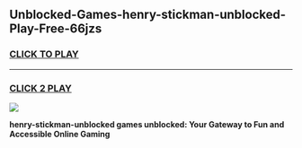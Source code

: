 
## Unblocked-Games-henry-stickman-unblocked-Play-Free-66jzs
<h3>
<a href="https://premium76.site?title=henry-stickman-unblocked&ref=10A">CLICK TO PLAY</a></h3>
<hr>

<h3>
<a href="https://premium76.site?title=henry-stickman-unblocked&ref=10A">CLICK 2 PLAY</a>
  
</h3>

<a href="https://premium76.site?title=henry-stickman-unblocked&ref=10A"><img src="https://clearcache.store/games.png"></a>


**henry-stickman-unblocked games unblocked: Your Gateway to Fun and Accessible Online Gaming**
